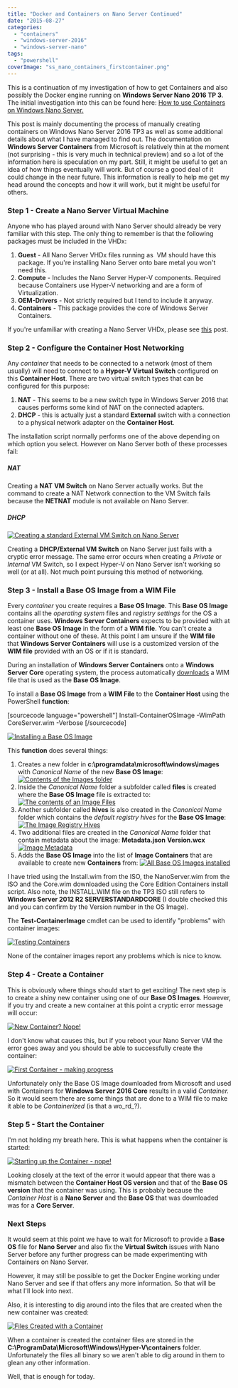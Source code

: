```yaml
---
title: "Docker and Containers on Nano Server Continued"
date: "2015-08-27"
categories:
  - "containers"
  - "windows-server-2016"
  - "windows-server-nano"
tags:
  - "powershell"
coverImage: "ss_nano_containers_firstcontainer.png"
---
```


This is a continuation of my investigation of how to get Containers and also possibly the Docker engine running on **Windows Server Nano 2016 TP 3**. The initial investigation into this can be found here: [How to use Containers on Windows Nano Server.](https://dscottraynsford.wordpress.com/2015/08/26/how-to-use-containers-on-windows-nano-server/)

This post is mainly documenting the process of manually creating containers on Windows Nano Server 2016 TP3 as well as some additional details about what I have managed to find out. The documentation on **Windows Server Containers** from Microsoft is relatively thin at the moment (not surprising - this is very much in technical preview) and so a lot of the information here is speculation on my part. Still, it might be useful to get an idea of how things eventually will work. But of course a good deal of it could change in the near future. This information is really to help me get my head around the concepts and how it will work, but it might be useful for others.

### Step 1 - Create a Nano Server Virtual Machine

Anyone who has played around with Nano Server should already be very familiar with this step. The only thing to remember is that the following packages must be included in the VHDx:

1. **Guest** \- All Nano Server VHDx files running as  VM should have this package. If you're installing Nano Server onto bare metal you won't need this.
2. **Compute** - Includes the Nano Server Hyper-V components. Required because Containers use Hyper-V networking and are a form of Virtualization.
3. **OEM-Drivers** - Not strictly required but I tend to include it anyway.
4. **Containers** \- This package provides the core of Windows Server Containers.

If you're unfamiliar with creating a Nano Server VHDx, please see [this](https://dscottraynsford.wordpress.com/2015/05/08/install-windows-server-nano-the-easy-way/) post.

### Step 2 - Configure the Container Host Networking

Any _container_ that needs to be connected to a network (most of them usually) will need to connect to a **Hyper-V Virtual Switch** configured on this **Container Host**. There are two virtual switch types that can be configured for this purpose:

1. **NAT** - This seems to be a new switch type in Windows Server 2016 that causes performs some kind of NAT on the connected adapters.
2. **DHCP** \- this is actually just a standard **External** switch with a connection to a physical network adapter on the **Container Host**.

The installation script normally performs one of the above depending on which option you select. However on Nano Server both of these processes fail:

##### NAT

Creating a **NAT** **VM Switch** on Nano Server actually works. But the command to create a NAT Network connection to the VM Switch fails because the **NETNAT** module is not available on Nano Server.

##### DHCP

[![Creating a standard External VM Switch on Nano Server](/images/ss_nano_containers_creatingadhcpswitch.png?w=660)](/images/ss_nano_containers_creatingadhcpswitch.png)

Creating a **DHCP/External VM Switch** on Nano Server just fails with a cryptic error message. The same error occurs when creating a _Private_ or _Internal_ VM Switch, so I expect Hyper-V on Nano Server isn't working so well (or at all). Not much point pursuing this method of networking.

### Step 3 - Install a Base OS Image from a WIM File

Every _container_ you create requires a **Base OS Image**. This **Base OS Image** contains all the _operating system_ files and _registry settings_ for the OS a container uses. **Windows Server Containers** expects to be provided with at least one **Base OS Image** in the form of a **WIM** **file**. You can't create a container without one of these. At this point I am unsure if the **WIM file** that **Windows Server Containers** will use is a customized version of the **WIM file** provided with an OS or if it is standard.

During an installation of **Windows Server Containers** onto a **Windows Server Core** operating system, the process automatically [downloads](http://aka.ms/ContainerOSImage) a WIM file that is used as the **Base OS Image**.

To install a **Base OS Image** from a **WIM File** to the **Container Host** using the PowerShell **function**:

\[sourcecode language="powershell"\] Install-ContainerOSImage -WimPath CoreServer.wim -Verbose \[/sourcecode\]

[![Installing a Base OS Image](/images/ss_nano_containerinstallingos.png?w=660)](/images/ss_nano_containerinstallingos.png)

This **function** does several things:

1. Creates a new folder in **c:\\programdata\\microsoft\\windows\\images** with _Canonical Name_ of the new **Base OS Image**: [![Contents of the Images folder](/images/ss_nano_container_images_content.png?w=660)](/images/ss_nano_container_images_content.png)
2. Inside the _Canonical Name_ folder a subfolder called **files** is created where the **Base OS Image** file is extracted to:[![The contents of an Image Files](/images/ss_nano_container_image_files.png?w=660)](/images/ss_nano_container_image_files.png)
3. Another subfolder called **hives** is also created in the _Canonical Name_ folder which contains the _default registry hives_ for the **Base OS Image**: [![The Image Registry Hives](/images/ss_nano_container_image_hives.png?w=660)](/images/ss_nano_container_image_hives.png)
4. Two additional files are created in the _Canonical Name_ folder that contain metadata about the image: **Metadata.json** **Version.wcx**[![Image Metadata](/images/ss_nano_container_image_metadata.png?w=660)](/images/ss_nano_container_image_metadata.png)
5. Adds the **Base OS Image** into the list of **Image Containers** that are available to create new **Containers** from: [![All Base OS Images installed](/images/ss_nano_containers_installedall.png?w=660)](/images/ss_nano_containers_installedall.png)

I have tried using the Install.wim from the ISO, the NanoServer.wim from the ISO and the Core.wim downloaded using the Core Edition Containers install script. Also note, the INSTALL.WIM file on the TP3 ISO still refers to **Windows Server 2012 R2 SERVERSTANDARDCORE** (I double checked this and you can confirm by the Version number in the OS Image).

The **Test-ContainerImage** cmdlet can be used to identify "problems" with container images:

[![Testing Containers](/images/ss_nano_containers_testcontainers.png?w=660)](/images/ss_nano_containers_testcontainers.png)

None of the container images report any problems which is nice to know.

### Step 4 - Create a Container

This is obviously where things should start to get exciting! The next step is to create a shiny new container using one of our **Base OS Images**. However, if you try and create a new container at this point a cryptic error message will occur:

[![New Container? Nope!](/images/ss_nano_containers_newcontainerfailure.png?w=660)](/images/ss_nano_containers_newcontainerfailure.png)

I don't know what causes this, but if you reboot your Nano Server VM the error goes away and you should be able to successfully create the container:

[![First Container - making progress](/images/ss_nano_containers_firstcontainer.png?w=660)](/images/ss_nano_containers_firstcontainer.png)

Unfortunately only the Base OS Image downloaded from Microsoft and used with Containers for **Windows Server 2016 Core** results in a valid _Container._ So it would seem there are some things that are done to a WIM file to make it able to be _Containerized_ (is that a wo_rd_?).

### Step 5 - Start the Container

I'm not holding my breath here. This is what happens when the container is started:

[![Starting up the Container - nope!](/images/ss_nano_containers_startupfailure.png?w=660)](/images/ss_nano_containers_startupfailure.png)

Looking closely at the text of the error it would appear that there was a mismatch between the **Container Host OS version** and that of the **Base OS version** that the container was using. This is probably because the _Container Host_ is a **Nano Server** and the **Base OS** that was downloaded was for a **Core Server**.

### Next Steps

It would seem at this point we have to wait for Microsoft to provide a **Base OS** file for **Nano Server** and also fix the **Virtual Switch** issues with Nano Server before any further progress can be made experimenting with Containers on Nano Server.

However, it may still be possible to get the Docker Engine working under Nano Server and see if that offers any more information. So that will be what I'll look into next.

Also, it is interesting to dig around into the files that are created when the new container was created:

[![Files Created with a Container](/images/ss_nano_containers_containerfiles.png?w=660)](/images/ss_nano_containers_containerfiles.png)

When a container is created the container files are stored in the **C:\\ProgramData\\Microsoft\\Windows\\Hyper-V\\containers** folder. Unfortunately the files all binary so we aren't able to dig around in them to glean any other information.

Well, that is enough for today.

